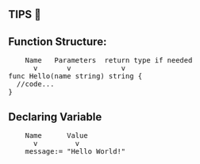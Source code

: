 **TIPS** :wave:
-

## Function Structure:

<pre>
    Name   Parameters  return type if needed
      v       v            v
func Hello(name string) string {
  //code...
}
</pre>

## Declaring Variable
<pre>
    Name      Value 
      v         v
    message:= "Hello World!" </pre>

